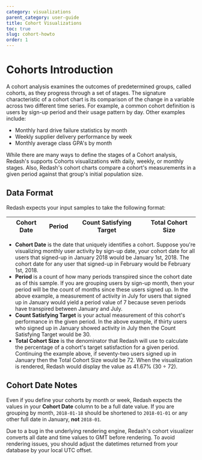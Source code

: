 ```yaml
---
category: visualizations
parent_category: user-guide
title: Cohort Visualizations
toc: true
slug: cohort-howto
order: 1
---
```


# Cohorts Introduction

A cohort analysis examines the outcomes of predetermined groups, called cohorts, as they progress through a set of stages. The signature characteristic of a cohort chart is its comparison of the change in a variable across two different time series. For example, a common cohort definition is users by sign-up period and their usage pattern by day. Other examples include:

- Monthly hard drive failure statistics by month
- Weekly supplier delivery performance by week
- Monthly average class GPA's by month

While there are many ways to define the stages of a Cohort analysis, Redash's supports Cohorts visualizations with daily, weekly, or monthly stages. Also, Redash's cohort charts compare a cohort's measurements in a given period against that group's initial population size.

## Data Format

Redash expects your input samples to take the following format:

| Cohort Date | Period | Count Satisfying Target | Total Cohort Size |
| ----------- | ------ | ----------------------- | ----------------- |

- **Cohort Date** is the date that uniquely identifies a cohort. Suppose you're visualizing monthly user activity by sign-up date, your cohort date for all users that signed-up in January 2018 would be January 1st, 2018. The cohort date for any user that signed-up in February would be February 1st, 2018.
- **Period** is a count of how many periods transpired since the cohort date as of this sample. If you are grouping users by sign-up month, then your period will be the count of months since these users signed up. In the above example, a measurement of activity in July for users that signed up in January would yield a period value of 7 because seven periods have transpired between January and July.
- **Count Satisfying Target** is your actual measurement of this cohort's performance in the given period. In the above example, if thirty users who signed up in January showed activity in July then the Count Satisfying Target would be 30.
- **Total Cohort Size** is the denominator that Redash will use to calculate the percentage of a cohort's target satisfaction for a given period. Continuing the example above, if seventy-two users signed up in January then the Total Cohort Size would be 72. When the visualization is rendered, Redash would display the value as 41.67% (30 ÷ 72).

## Cohort Date Notes

Even if you define your cohorts by month or week, Redash expects the values in your **Cohort Date** column to be a full date value. If you are grouping by month, `2018-01-18` should be shortened to `2018-01-01` or any other full date in January, **not** `2018-01`.

Due to a bug in the underlying rendering engine, Redash's cohort visualizer converts all date and time values to GMT before rendering. To avoid rendering issues, you should adjust the datetimes returned from your database by your local UTC offset.
